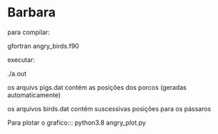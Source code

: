 # Barbara

para compilar:

gfortran angry_birds.f90



executar: 

./a.out


os arquivs pigs.dat contém as posições dos porcos (geradas automaticamente)

os arquivos birds.dat contém suscessivas posições para os pássaros

Para plotar o grafico:::
python3.8 angry_plot.py

